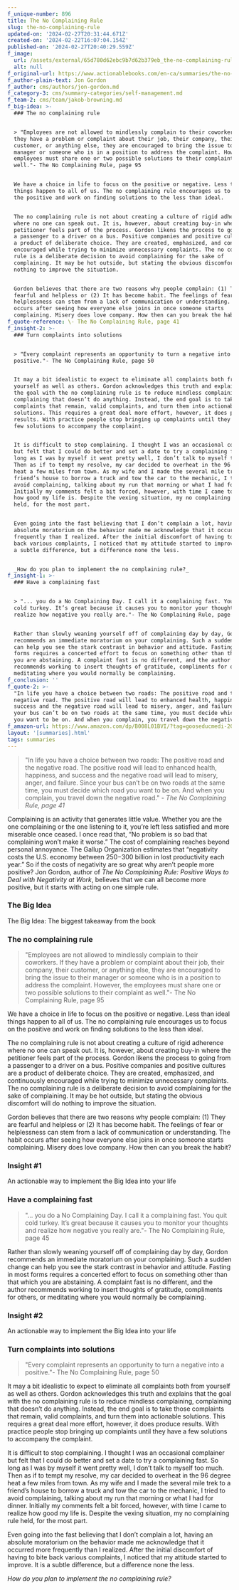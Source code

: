 ```yaml
---
f_unique-number: 896
title: The No Complaining Rule
slug: the-no-complaining-rule
updated-on: '2024-02-27T20:31:44.671Z'
created-on: '2024-02-22T16:07:04.154Z'
published-on: '2024-02-27T20:40:29.559Z'
f_image:
  url: /assets/external/65d780d62ebc9b7d62b379eb_the-no-complaining-rule.jpeg
  alt: null
f_original-url: https://www.actionablebooks.com/en-ca/summaries/the-no-complaining-rule/
f_author-plain-text: Jon Gordon
f_author: cms/authors/jon-gordon.md
f_category-3: cms/summary-categories/self-management.md
f_team-2: cms/team/jakob-browning.md
f_big-idea: >-
  ### The no complaining rule


  > "Employees are not allowed to mindlessly complain to their coworkers. If
  they have a problem or complaint about their job, their company, their
  customer, or anything else, they are encouraged to bring the issue to their
  manager or someone who is in a position to address the complaint. However, the
  employees must share one or two possible solutions to their complaint as
  well."- The No Complaining Rule, page 95


  We have a choice in life to focus on the positive or negative. Less than ideal
  things happen to all of us. The no complaining rule encourages us to focus on
  the positive and work on finding solutions to the less than ideal.


  The no complaining rule is not about creating a culture of rigid adherence
  where no one can speak out. It is, however, about creating buy-in where the
  petitioner feels part of the process. Gordon likens the process to going from
  a passenger to a driver on a bus. Positive companies and positive cultures are
  a product of deliberate choice. They are created, emphasized, and continuously
  encouraged while trying to minimize unnecessary complaints. The no complaining
  rule is a deliberate decision to avoid complaining for the sake of
  complaining. It may be hot outside, but stating the obvious discomfort will do
  nothing to improve the situation.


  Gordon believes that there are two reasons why people complain: (1) They are
  fearful and helpless or (2) It has become habit. The feelings of fear or
  helplessness can stem from a lack of communication or understanding. The habit
  occurs after seeing how everyone else joins in once someone starts
  complaining. Misery does love company. How then can you break the habit?
f_quote-reference: \- The No Complaining Rule, page 41
f_insight-2: >-
  ### Turn complaints into solutions


  > "Every complaint represents an opportunity to turn a negative into a
  positive."- The No Complaining Rule, page 50


  It may a bit idealistic to expect to eliminate all complaints both from
  yourself as well as others. Gordon acknowledges this truth and explains that
  the goal with the no complaining rule is to reduce mindless complaining,
  complaining that doesn’t do anything. Instead, the end goal is to take those
  complaints that remain, valid complaints, and turn them into actionable
  solutions. This requires a great deal more effort, however, it does produce
  results. With practice people stop bringing up complaints until they have a
  few solutions to accompany the complaint.


  It is difficult to stop complaining. I thought I was an occasional complainer
  but felt that I could do better and set a date to try a complaining fast. So
  long as I was by myself it went pretty well, I don’t talk to myself too much.
  Then as if to tempt my resolve, my car decided to overheat in the 96 degree
  heat a few miles from town. As my wife and I made the several mile trek to a
  friend’s house to borrow a truck and tow the car to the mechanic, I tried to
  avoid complaining, talking about my run that morning or what I had for dinner.
  Initially my comments felt a bit forced, however, with time I came to realize
  how good my life is. Despite the vexing situation, my no complaining rule
  held, for the most part.


  Even going into the fast believing that I don’t complain a lot, having an
  absolute moratorium on the behavior made me acknowledge that it occurred more
  frequently than I realized. After the initial discomfort of having to bite
  back various complaints, I noticed that my attitude started to improve. It is
  a subtle difference, but a difference none the less.


  _How do you plan to implement the no complaining rule?_
f_insight-1: >-
  ### Have a complaining fast


  > "... you do a No Complaining Day. I call it a complaining fast. You quit
  cold turkey. It’s great because it causes you to monitor your thoughts and
  realize how negative you really are."- The No Complaining Rule, page 45


  Rather than slowly weaning yourself off of complaining day by day, Gordon
  recommends an immediate moratorium on your complaining. Such a sudden change
  can help you see the stark contrast in behavior and attitude. Fasting in most
  forms requires a concerted effort to focus on something other than that which
  you are abstaining. A complaint fast is no different, and the author
  recommends working to insert thoughts of gratitude, compliments for others, or
  meditating where you would normally be complaining.
f_conclusion: ''
f_quote-2: >-
  "In life you have a choice between two roads: The positive road and the
  negative road. The positive road will lead to enhanced health, happiness, and
  success and the negative road will lead to misery, anger, and failure. Since
  your bus can’t be on two roads at the same time, you must decide which road
  you want to be on. And when you complain, you travel down the negative road."
f_amazon-url: https://www.amazon.com/dp/B008L01BVI/?tag=gooseducmedi-20
layout: '[summaries].html'
tags: summaries
---
```


> "In life you have a choice between two roads: The positive road and the negative road. The positive road will lead to enhanced health, happiness, and success and the negative road will lead to misery, anger, and failure. Since your bus can’t be on two roads at the same time, you must decide which road you want to be on. And when you complain, you travel down the negative road." _\- The No Complaining Rule, page 41_

Complaining is an activity that generates little value. Whether you are the one complaining or the one listening to it, you’re left less satisfied and more miserable once ceased. I once read that, “No problem is so bad that complaining won’t make it worse.” The cost of complaining reaches beyond personal annoyance. The Gallup Organization estimates that “negativity costs the U.S. economy between $250-$300 billion in lost productivity each year.” So if the costs of negativity are so great why aren’t people more positive? Jon Gordon, author of _The No Complaining Rule: Positive Ways to Deal with Negativity at Work_, believes that we can all become more positive, but it starts with acting on one simple rule.

### The Big Idea

The Big Idea: The biggest takeaway from the book

### The no complaining rule

> "Employees are not allowed to mindlessly complain to their coworkers. If they have a problem or complaint about their job, their company, their customer, or anything else, they are encouraged to bring the issue to their manager or someone who is in a position to address the complaint. However, the employees must share one or two possible solutions to their complaint as well."- The No Complaining Rule, page 95

We have a choice in life to focus on the positive or negative. Less than ideal things happen to all of us. The no complaining rule encourages us to focus on the positive and work on finding solutions to the less than ideal.

The no complaining rule is not about creating a culture of rigid adherence where no one can speak out. It is, however, about creating buy-in where the petitioner feels part of the process. Gordon likens the process to going from a passenger to a driver on a bus. Positive companies and positive cultures are a product of deliberate choice. They are created, emphasized, and continuously encouraged while trying to minimize unnecessary complaints. The no complaining rule is a deliberate decision to avoid complaining for the sake of complaining. It may be hot outside, but stating the obvious discomfort will do nothing to improve the situation.

Gordon believes that there are two reasons why people complain: (1) They are fearful and helpless or (2) It has become habit. The feelings of fear or helplessness can stem from a lack of communication or understanding. The habit occurs after seeing how everyone else joins in once someone starts complaining. Misery does love company. How then can you break the habit?

### Insight #1

An actionable way to implement the Big Idea into your life

### Have a complaining fast

> "... you do a No Complaining Day. I call it a complaining fast. You quit cold turkey. It’s great because it causes you to monitor your thoughts and realize how negative you really are."- The No Complaining Rule, page 45

Rather than slowly weaning yourself off of complaining day by day, Gordon recommends an immediate moratorium on your complaining. Such a sudden change can help you see the stark contrast in behavior and attitude. Fasting in most forms requires a concerted effort to focus on something other than that which you are abstaining. A complaint fast is no different, and the author recommends working to insert thoughts of gratitude, compliments for others, or meditating where you would normally be complaining.

### Insight #2

An actionable way to implement the Big Idea into your life

### Turn complaints into solutions

> "Every complaint represents an opportunity to turn a negative into a positive."- The No Complaining Rule, page 50

It may a bit idealistic to expect to eliminate all complaints both from yourself as well as others. Gordon acknowledges this truth and explains that the goal with the no complaining rule is to reduce mindless complaining, complaining that doesn’t do anything. Instead, the end goal is to take those complaints that remain, valid complaints, and turn them into actionable solutions. This requires a great deal more effort, however, it does produce results. With practice people stop bringing up complaints until they have a few solutions to accompany the complaint.

It is difficult to stop complaining. I thought I was an occasional complainer but felt that I could do better and set a date to try a complaining fast. So long as I was by myself it went pretty well, I don’t talk to myself too much. Then as if to tempt my resolve, my car decided to overheat in the 96 degree heat a few miles from town. As my wife and I made the several mile trek to a friend’s house to borrow a truck and tow the car to the mechanic, I tried to avoid complaining, talking about my run that morning or what I had for dinner. Initially my comments felt a bit forced, however, with time I came to realize how good my life is. Despite the vexing situation, my no complaining rule held, for the most part.

Even going into the fast believing that I don’t complain a lot, having an absolute moratorium on the behavior made me acknowledge that it occurred more frequently than I realized. After the initial discomfort of having to bite back various complaints, I noticed that my attitude started to improve. It is a subtle difference, but a difference none the less.

_How do you plan to implement the no complaining rule?_
